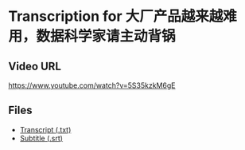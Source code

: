 # Transcription for 大厂产品越来越难用，数据科学家请主动背锅
## Video URL
https://www.youtube.com/watch?v=5S35kzkM6gE
 
## Files
- [Transcript (.txt)](./transcript.txt)
- [Subtitle (.srt)](./transcript.srt)
